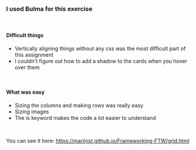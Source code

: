 ### I used Bulma for this exercise

&nbsp;

#### Difficult things

* Vertically aligning things without any css was the most difficult part of this assignment
* I couldn't figure out how to add a shadow to the cards when you hover over them

&nbsp;

#### What was easy

* Sizing the columns and making rows was really easy
* Sizing images
* The is keyword makes the code a lot easier to understand

&nbsp;

You can see it here: https://marijnst.github.io/Frameworking-FTW/grid.html
